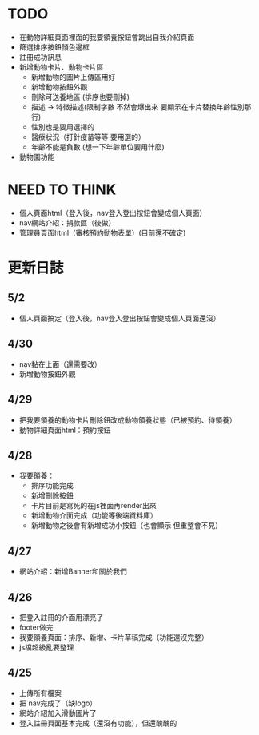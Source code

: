 # TODO
- 在動物詳細頁面裡面的我要領養按鈕會跳出自我介紹頁面
- 篩選排序按鈕顏色邊框
- 註冊成功訊息
- 新增動物卡片、動物卡片區
    - 新增動物的圖片上傳區用好
    - 新增動物按鈕外觀
    - 刪除可送養地區 (排序也要刪掉)
    - 描述 -> 特徵描述(限制字數 不然會爆出來 要顯示在卡片替換年齡性別那行)
    - 性別也是要用選擇的
    - 醫療狀況（打針疫苗等等 要用選的）
    - 年齡不能是負數 (想一下年齡單位要用什麼)
- 動物園功能

# NEED TO THINK
- 個人頁面html（登入後，nav登入登出按鈕會變成個人頁面）
- nav網站介紹：捐款區（後做）
- 管理員頁面html（審核預約動物表單）(目前還不確定)

# 更新日誌

## 5/2
- 個人頁面搞定（登入後，nav登入登出按鈕會變成個人頁面還沒）

## 4/30
- nav黏在上面（還需要改）
- 新增動物按鈕外觀

## 4/29
- 把我要領養的動物卡片刪除鈕改成動物領養狀態（已被預約、待領養）
- 動物詳細頁面html：預約按鈕

## 4/28
- 我要領養：
    - 排序功能完成
    - 新增刪除按鈕
    - 卡片目前是寫死的在js裡面再render出來
    - 新增動物介面完成（功能等後端資料庫）
    - 新增動物之後會有新增成功小按鈕（也會顯示 但重整會不見）

## 4/27
- 網站介紹：新增Banner和關於我們

## 4/26
- 把登入註冊的介面用漂亮了
- footer做完
- 我要領養頁面：排序、新增、卡片草稿完成（功能還沒完整）
- js檔超級亂要整理

## 4/25
- 上傳所有檔案
- 把 nav完成了（缺logo）
- 網站介紹加入滑動圖片了
- 登入註冊頁面基本完成（還沒有功能），但還醜醜的